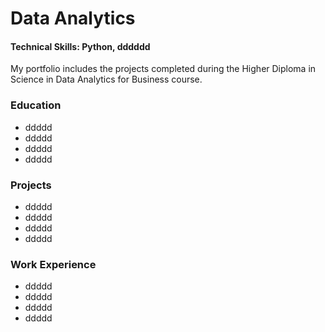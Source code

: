 # Data Analytics

#### Technical Skills: Python, dddddd

My portfolio includes the projects completed during the Higher Diploma in Science in Data Analytics for Business course.

### Education
- ddddd
- ddddd
- ddddd
- ddddd

### Projects
- ddddd
- ddddd
- ddddd
- ddddd

### Work Experience
- ddddd
- ddddd
- ddddd
- ddddd
